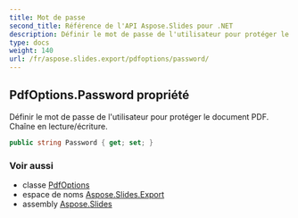 ```yaml
---
title: Mot de passe
second_title: Référence de l'API Aspose.Slides pour .NET
description: Définir le mot de passe de l'utilisateur pour protéger le document PDF. Chaîne en lecture/écriture.
type: docs
weight: 140
url: /fr/aspose.slides.export/pdfoptions/password/
---
```


## PdfOptions.Password propriété

Définir le mot de passe de l'utilisateur pour protéger le document PDF. Chaîne en lecture/écriture.

```csharp
public string Password { get; set; }
```

### Voir aussi

* classe [PdfOptions](../../pdfoptions)
* espace de noms [Aspose.Slides.Export](../../pdfoptions)
* assembly [Aspose.Slides](../../../)

<!-- NE PAS ÉDITER : généré par xmldocmd pour Aspose.Slides.dll -->